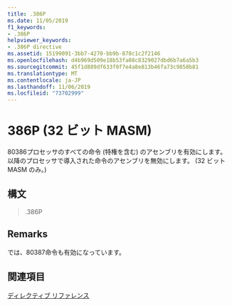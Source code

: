 ```yaml
---
title: .386P
ms.date: 11/05/2019
f1_keywords:
- .386P
helpviewer_keywords:
- .386P directive
ms.assetid: 15199091-3bb7-4270-bb9b-878c1c2f2146
ms.openlocfilehash: d4b969d509e18b53fa08c8329027dbd6b7a6a5b3
ms.sourcegitcommit: 45f1d889df633f0f7e4a8e813b46fa73c9858b81
ms.translationtype: MT
ms.contentlocale: ja-JP
ms.lasthandoff: 11/06/2019
ms.locfileid: "73702999"
---
```

# <a name="386p-32-bit-masm"></a>386P (32 ビット MASM)

80386プロセッサのすべての命令 (特権を含む) のアセンブリを有効にします。以降のプロセッサで導入された命令のアセンブリを無効にします。 (32 ビット MASM のみ。)

## <a name="syntax"></a>構文

> .386P

## <a name="remarks"></a>Remarks

では、80387命令も有効になっています。

## <a name="see-also"></a>関連項目

[ディレクティブ リファレンス](../../assembler/masm/directives-reference.md)<br/>